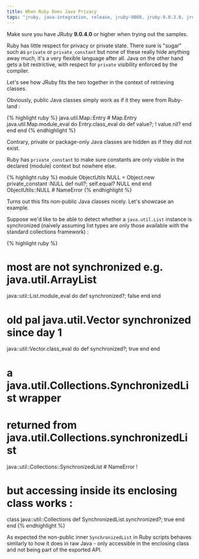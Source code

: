 ```yaml
---
title: When Ruby Does Java Privacy
tags: "jruby, java-integration, release, jruby-9000, jruby-9.0.3.0, jruby-9.0.4.0"
---
```


<div class="message">
  Make sure you have JRuby <b>9.0.4.0</b> or higher when trying out the samples.
</div>

Ruby has little respect for privacy or private state. There sure is "sugar" such as
`private` or `private_constant` but none of these really hide anything away much,
it's a very flexible language after all.
Java on the other hand gets a bit restrictive, with respect for `private` visibility
enforced by the compiler.

Let's see how JRuby fits the two together in the context of retrieving classes.

<!-- using the available Java support when -->

Obviously, public Java classes simply work as if it they were from Ruby-land :

{% highlight ruby %}
java.util.Map::Entry # Map.Entry
java.util.Map.module_eval do
  Entry.class_eval do
    def value?; ! value.nil? end
  end
end
{% endhighlight %}

Contrary, private or package-only Java classes are hidden as if they did not exist.

Ruby has `private_constant` to make sure constants are only visible in the declared
(module) context but nowhere else.

{% highlight ruby %}
module ObjectUtils
  NULL = Object.new
  private_constant :NULL
  def null?; self.equal? NULL end
end
ObjectUtils::NULL # NameError
{% endhighlight %}

Turns out this fits non-public Java classes nicely. Let's showcase an example.

Suppose we'd like to be able to detect whether a `java.util.List` instance is synchronized
(naively assuming list types are only those available with the standard collections framework) :

{% highlight ruby %}
# most are not synchronized e.g. java.util.ArrayList
java::util::List.module_eval do
  def synchronized?; false end
end
# old pal java.util.Vector synchronized since day 1
java::util::Vector.class_eval do
  def synchronized?; true end
end
# a java.util.Collections.SynchronizedList wrapper
# returned from java.util.Collections.synchronizedList
java::util::Collections::SynchronizedList # NameError !
# but accessing inside its enclosing class works :
class java::util::Collections
  def SynchronizedList.synchronized?; true end
end
{% endhighlight %}

As expected the non-public inner `SynchronizedList` in Ruby scripts behaves
similarly to how it does in raw Java - only accessible in the enclosing class and not being
part of the exported API.

<!--
Turing machines skip a cell when things find their way to fit together nicely.

ByteArrayInputStream#rewind

java.lang.System.method(:currentTimeMillis).arity ... tweet
-->
